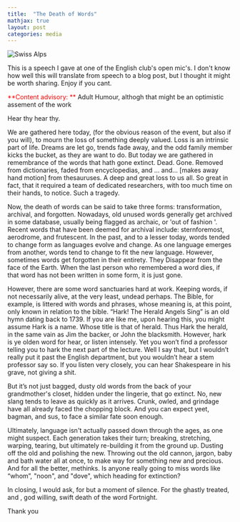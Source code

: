 ```yaml
---
title:  "The Death of Words"
mathjax: true
layout: post
categories: media
---
```


![Swiss Alps](https://user-images.githubusercontent.com/4943215/55412536-edbba180-5567-11e9-9c70-6d33bca3f8ed.jpg)

This is a speech I gave at one of the English club's open mic's. I don't know how well this will translate from speech to a blog post, but I thought it might be worth sharing. Enjoy if you cant.

<span style="color:red">**Content advisory: ** </span> Adult Humour, althogh that might be an optimistic assement of the work


Hear thy hear thy. 

We are gathered here today, (for the obvious reason of the event, but also if you will), to mourn the loss of something deeply valued. Loss is an intrinsic part of life. Dreams are let go, trends fade away, and the odd family member kicks the bucket, as they are want to do. But today we are gathered in remembrance of the words that hath gone extinct. Dead. Gone. Removed from dictionaries, faded from encyclopedias, and … and… [makes away hand motion] from thesauruses. A deep and great loss to us all. So great in fact, that it required a team of dedicated researchers, with too much time on their hands, to notice. Such a tragedy.

Now, the death of words can be said to take three forms: transformation, archival, and forgotten. Nowadays, old unused words generally get archived in some database, usually being flagged as archaic, or 'out of fashion '. Recent words that have been deemed for archival include: sternforemost, aerodrome, and frutescent. In the past, and to a lesser today, words tended to change form as languages evolve and change. As one language emerges from another, words tend to change to fit the new language. However, sometimes words get forgotten in their entirety. They Disappear from the face of the Earth. When the last person who remembered a word dies, if that word has not been written in some form, it is just gone.

However, there are some word sanctuaries hard at work. Keeping words, if not necessarily alive, at the very least, undead perhaps. The Bible, for example, is littered with words and phrases, whose meaning is, at this point, only known in relation to the bible. “Hark! The Herald Angels Sing” is an old hymn dating back to 1739. If you are like me, upon hearing this, you might assume Hark is a name. Whose title is that of herald. Thus Hark the herald, in the same vain as Jim the backer, or John the blacksmith. However, hark is ye olden word for hear, or listen intensely. Yet you won’t find a professor telling you to hark the next part of the lecture. Well I say that, but I wouldn’t really put it past the English department, but you wouldn’t hear a stem professor say so. If you listen very closely, you can hear Shakespeare in his grave, not giving a shit.

But it’s not just bagged, dusty old words from the back of your grandmother's closet, hidden under the lingerie, that go extinct. No, new slang tends to leave as quickly as it arrives. Crunk, owled, and grindage have all already faced the chopping block. And you can expect yeet, bagman, and sus, to face a similar fate soon enough.

Ultimately, language isn't actually passed down through the ages, as one might suspect. Each generation takes their turn; breaking, stretching, warping, tearing, but ultimately re-building it from the ground up. Dusting off the old and polishing the new. Throwing out the old cannon, jargon, baby and bath water all at once, to make way for something new and precious. And for all the better, methinks. Is anyone really going to miss words like “whom”, "noon", and "dove", which heading for extinction? 

In closing, I would ask, for but a moment of silence. For the ghastly treated, and , god willing, swift death of the word Fortnight.

Thank you
